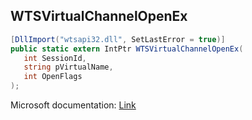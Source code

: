 ## WTSVirtualChannelOpenEx

```csharp
[DllImport("wtsapi32.dll", SetLastError = true)]
public static extern IntPtr WTSVirtualChannelOpenEx(
   int SessionId,
   string pVirtualName,
   int OpenFlags
);
```

Microsoft documentation: [Link](https://docs.microsoft.com/en-us/windows/win32/api/wtsapi32/nf-wtsapi32-wtsvirtualchannelopenex)
